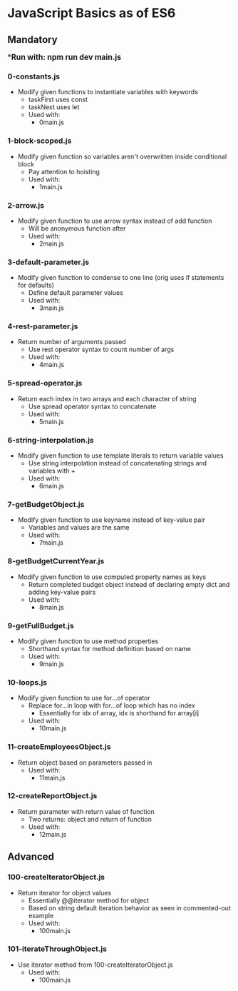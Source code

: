 # JavaScript Basics as of ES6

## Mandatory

<span style="font-size:larger;">***Run with: npm run dev main.js**</span>

### 0-constants.js
- Modify given functions to instantiate variables with keywords
    - taskFirst uses const
    - taskNext uses let
    - Used with:
        - 0main.js

### 1-block-scoped.js
- Modify given function so variables aren't overwritten inside conditional block
    - Pay attention to hoisting
    - Used with:
        - 1main.js

### 2-arrow.js
- Modify given function to use arrow syntax instead of add function
    - Will be anonymous function after
    - Used with:
        - 2main.js

### 3-default-parameter.js
- Modify given function to condense to one line (orig uses if statements for defaults)
    - Define default parameter values
    - Used with:
        - 3main.js

### 4-rest-parameter.js
- Return number of arguments passed
    - Use rest operator syntax to count number of args
    - Used with:
        - 4main.js

### 5-spread-operator.js
- Return each index in two arrays and each character of string
    - Use spread operator syntax to concatenate
    - Used with:
        - 5main.js

### 6-string-interpolation.js
- Modify given function to use template literals to return variable values
    - Use string interpolation instead of concatenating strings and variables with +
    - Used with:
        - 6main.js

### 7-getBudgetObject.js
- Modify given function to use keyname instead of key-value pair
    - Variables and values are the same
    - Used with:
        - 7main.js

### 8-getBudgetCurrentYear.js
- Modify given function to use computed property names as keys
    - Return completed budget object instead of declaring empty dict and adding key-value pairs
    - Used with:
        - 8main.js

### 9-getFullBudget.js
- Modify given function to use method properties
    - Shorthand syntax for method definition based on name
    - Used with:
        - 9main.js

### 10-loops.js
- Modify given function to use for...of operator
    - Replace for...in loop with for...of loop which has no index
        - Essentially for idx of array, idx is shorthand for array[i]
    - Used with:
        - 10main.js

### 11-createEmployeesObject.js
- Return object based on parameters passed in
    - Used with:
        - 11main.js

### 12-createReportObject.js
- Return parameter with return value of function
    - Two returns: object and return of function
    - Used with:
        - 12main.js

## Advanced

### 100-createIteratorObject.js
- Return iterator for object values
    - Essentially @@iterator method for object
    - Based on string default iteration behavior as seen in commented-out example
    - Used with:
        - 100main.js

### 101-iterateThroughObject.js
- Use iterator method from 100-createIteratorObject.js
    - Used with:
        - 100main.js
